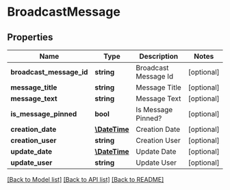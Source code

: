 # BroadcastMessage

## Properties
Name | Type | Description | Notes
------------ | ------------- | ------------- | -------------
**broadcast_message_id** | **string** | Broadcast Message Id | [optional] 
**message_title** | **string** | Message Title | [optional] 
**message_text** | **string** | Message Text | [optional] 
**is_message_pinned** | **bool** | Is Message Pinned? | [optional] 
**creation_date** | [**\DateTime**](\DateTime.md) | Creation Date | [optional] 
**creation_user** | **string** | Creation User | [optional] 
**update_date** | [**\DateTime**](\DateTime.md) | Update Date | [optional] 
**update_user** | **string** | Update User | [optional] 

[[Back to Model list]](../README.md#documentation-for-models) [[Back to API list]](../README.md#documentation-for-api-endpoints) [[Back to README]](../README.md)


